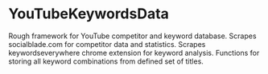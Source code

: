 # YouTubeKeywordsData
Rough framework for YouTube competitor and keyword database. Scrapes socialblade.com for competitor data and statistics.  Scrapes keywordseverywhere chrome extension for keyword analysis. Functions for storing all keyword combinations from defined set of titles. 
